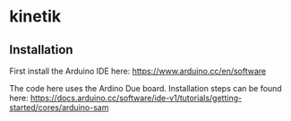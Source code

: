 # kinetik

## Installation

First install the Arduino IDE here: https://www.arduino.cc/en/software

The code here uses the Ardino Due board. Installation steps can be found here: https://docs.arduino.cc/software/ide-v1/tutorials/getting-started/cores/arduino-sam
